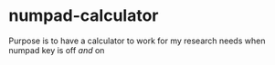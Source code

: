 # numpad-calculator
Purpose is to have a calculator to work for my research needs when
numpad key is off *and* on
